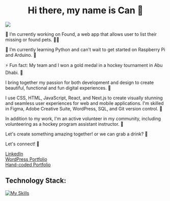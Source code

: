 <h1 align='center'>Hi there, my name is Can 🥫</h1>


<img src='https://media.giphy.com/media/CuuSHzuc0O166MRfjt/giphy.gif' />

🔭 I’m currently working on Found, a web app that allows user to list their missing or found pets. 🐶🐱

🌱 I’m currently learning Python and can't wait to get started on Raspberry Pi and Arduino. 👾

⚡ Fun fact: My team and I won a gold medal in a hockey tournament in Abu Dhabi. 🏒

I bring together my passion for both development and design to create beautiful, functional and fun digital experiences. 🦄

I use CSS, HTML, JavaScript, React, and Next.js to create visually stunning and seamless user experiences for web and mobile applications. 
I'm skilled in Figma, Adobe Creative Suite, WordPress, SQL, and Git version control. 👾

In addition to my work, I'm an active volunteer in my community, including volunteering as a hockey program assistant instructor. 🏒

Let's create something amazing together! or we can grab a drink? 🍻

Let's connect! 🔌

<a href="https://www.linkedin.com/in/cansanchez/">LinkedIn</a> <br />
<a href='https://cansanchez.ca/'>WordPress Portfolio</a> <br />
<a href='https://canportfolio.vercel.app/'>Hand-coded Portfolio</a> <br />

<h2>Technology Stack:</h2>

[![My Skills](https://skillicons.dev/icons?i=js,html,css,react,nodejs,nextjs,wordpress,vercel,vscode,sqlite,mui,tailwind,prisma,postman,postgres,mysql,aws,firebase&perline=9)](https://skillicons.dev)




<!--
**CanSanchez/CanSanchez** is a ✨ _special_ ✨ repository because its `README.md` (this file) appears on your GitHub profile.

Here are some ideas to get you started:

- 🔭 I’m currently working on ...
- 🌱 I’m currently learning ...
- 👯 I’m looking to collaborate on ...
- 🤔 I’m looking for help with ...
- 💬 Ask me about ...
- 📫 How to reach me: ...
- 😄 Pronouns: ...
- ⚡ Fun fact: ...
-->
